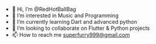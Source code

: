 - 👋 Hi, I’m @RedHotBallBag
- 👀 I’m interested in Music and Programming
- 🌱 I’m currently learning Dart and advanced python
- 💞️ I’m looking to collaborate on Flutter & Python projects
- 📫 How to reach me superfurry999@gmail.com

<!---
RedHotBallBag/RedHotBallBag is a ✨ special ✨ repository because its `README.md` (this file) appears on your GitHub profile.
You can click the Preview link to take a look at your changes.
--->
